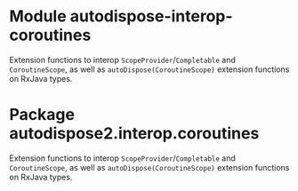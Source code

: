 # Module autodispose-interop-coroutines

Extension functions to interop `ScopeProvider`/`Completable` and `CoroutineScope`, as well as
`autoDispose(CoroutineScope)` extension functions on RxJava types.

# Package autodispose2.interop.coroutines

Extension functions to interop `ScopeProvider`/`Completable` and `CoroutineScope`, as well as
`autoDispose(CoroutineScope)` extension functions on RxJava types.
